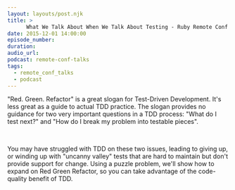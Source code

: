 ```yaml
---
layout: layouts/post.njk
title: >
      What We Talk About When We Talk About Testing - Ruby Remote Conf 2015
date: 2015-12-01 14:00:00
episode_number: 
duration: 
audio_url: 
podcast: remote-conf-talks
tags: 
  - remote_conf_talks
  - podcast
---
```


"Red. Green. Refactor" is a great slogan for Test-Driven Development. It's less great as a guide to actual TDD practice. The slogan provides no guidance for two very important questions in a TDD process: "What do I test next?" and "How do I break my problem into testable pieces".

&nbsp;

You may have struggled with TDD on these two issues, leading to giving up, or winding up with "uncanny valley" tests that are hard to maintain but don't provide support for change. Using a puzzle problem, we'll show how to expand on Red Green Refactor, so you can take advantage of the code-quality benefit of TDD.


